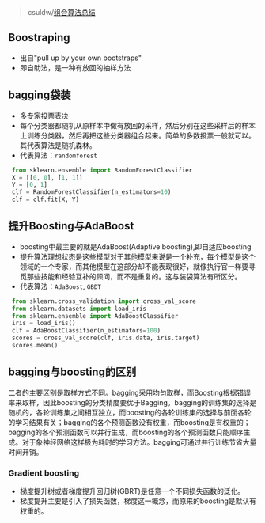> csuldw/[组合算法总结](http://www.csuldw.com/2015/07/22/2015-07-22%20%20ensemble/)
## Boostraping
- 出自"pull up by your own bootstraps"
- 即自助法，是一种有放回的抽样方法

## bagging袋装
- 多专家投票表决
- 每个分类器都随机从原样本中做有放回的采样，然后分别在这些采样后的样本上训练分类器，然后再把这些分类器组合起来。简单的多数投票一般就可以。其代表算法是随机森林。
- 代表算法：`randomforest`
```Python
 from sklearn.ensemble import RandomForestClassifier
 X = [[0, 0], [1, 1]]
 Y = [0, 1]
 clf = RandomForestClassifier(n_estimators=10)
 clf = clf.fit(X, Y)
```

## 提升Boosting与AdaBoost
- boosting中最主要的就是AdaBoost(Adaptive boosting),即自适应boosting
- 提升算法理想状态是这些模型对于其他模型来说是一个补充，每个模型是这个领域的一个专家，而其他模型在这部分却不能表现很好，就像执行官一样要寻觅那些技能和经验互补的顾问，而不是重复的。这与装袋算法有所区分。
- 代表算法：`AdaBoost`, `GBDT`
```Python
 from sklearn.cross_validation import cross_val_score
 from sklearn.datasets import load_iris
 from sklearn.ensemble import AdaBoostClassifier
 iris = load_iris()
 clf = AdaBoostClassifier(n_estimators=100)
 scores = cross_val_score(clf, iris.data, iris.target)
 scores.mean()                             
```

## bagging与boosting的区别
二者的主要区别是取样方式不同。bagging采用均匀取样，而Boosting根据错误率来取样，因此boosting的分类精度要优于Bagging。bagging的训练集的选择是随机的，各轮训练集之间相互独立，而boosting的各轮训练集的选择与前面各轮的学习结果有关；bagging的各个预测函数没有权重，而boosting是有权重的；bagging的各个预测函数可以并行生成，而boosting的各个预测函数只能顺序生成。对于象神经网络这样极为耗时的学习方法。bagging可通过并行训练节省大量时间开销。

### Gradient boosting
- 梯度提升树或者梯度提升回归树(GBRT)是任意一个不同损失函数的泛化。
- 梯度提升主要是引入了损失函数，梯度这一概念，而原来的boosting是默认有权重的。